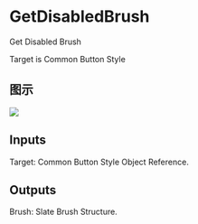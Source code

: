 # GetDisabledBrush

Get Disabled Brush

Target is Common Button Style

## 图示

![]($-20221218-18210616.png)

## Inputs

Target: Common Button Style Object Reference.  

## Outputs

Brush: Slate Brush Structure.

